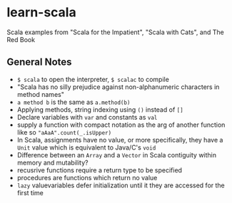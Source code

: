 # learn-scala
Scala examples from "Scala for the Impatient", "Scala with Cats", and The Red Book

## General Notes
- `$ scala` to open the interpreter, `$ scalac` to compile
- "Scala has no silly prejudice against non-alphanumeric characters in method names"
- `a method b` is the same as `a.method(b)`
- Applying methods, string indexing using `()` instead of `[]`
- Declare variables with `var` and constants as `val`
- supply a function with compact notation as the arg of another function like so `"aAaA".count(_.isUpper)`
- In Scala, assignments have no value, or more specifically, they have a `Unit` value which is equivalent to Java/C's `void` 
- Difference between an `Array` and a `Vector` in Scala contiguity within memory and mutability?
- recusrive functions require a return type to be specified
- procedures are functions which return no value
- `lazy` valuevariables defer initialization until it they are accessed for the first time
